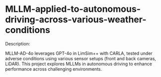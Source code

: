 # MLLM-applied-to-autonomous-driving-across-various-weather-conditions

Description:

MLLM-AD-4o leverages GPT-4o in LimSim++ with CARLA, tested under adverse conditions using various sensor setups (front and back cameras, LiDAR). This project explores MLLMs in autonomous driving to enhance performance across challenging environments.
